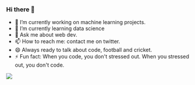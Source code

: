 ### Hi there 👋


- 🔭 I’m currently working on machine learning projects.
- 🌱 I’m currently learning data science
- 💬 Ask me about web dev.
- 📫 How to reach me: contact me on twitter.
- 😄 Always ready to talk about code, football and cricket.
- ⚡ Fun fact: When you code, you don't stressed out. When you stressed out, you don't code.





<img align="center" src="http://github-readme-streak-stats.herokuapp.com?user=the-last-crusaderr&theme=onedark&date_format=M%20j%5B%2C%20Y%5D)](https://git.io/streak-stats)" /> 

